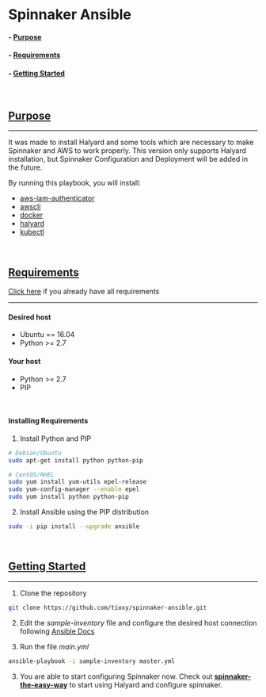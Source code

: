 # Spinnaker Ansible

#### - [Purpose](README.md#purpose)
#### - [Requirements](README.md#requirements)
#### - [Getting Started](README.md#getting-started)

</br>

## [Purpose](#purpose)
-----

It was made to install Halyard and some tools which are necessary to make Spinnaker and AWS to work properly. This version only supports Halyard installation, but Spinnaker Configuration and Deployment will be added in the future.

By running this playbook, you will install:
- [aws-iam-authenticator](roles/aws-iam-authenticator/README.md)
- [awscli](roles/awscli/README.md)
- [docker](roles/docker/README.md)
- [halyard](roles/halyard/README.md)
- [kubectl](roles/kubectl/README.md)

</br>

## [Requirements](#requirements)
[Click here](README.md#getting-started) if you already have all requirements

-----
#### Desired host
- Ubuntu == 16.04
- Python >= 2.7

#### Your host
- Python >= 2.7
- PIP

</br>

#### Installing Requirements

1. Install Python and PIP

```sh
# Debian/Ubuntu
sudo apt-get install python python-pip

# CentOS/RHEL
sudo yum install yum-utils epel-release
sudo yum-config-manager --enable epel
sudo yum install python python-pip
```

2. Install Ansible using the PIP distribution

```sh
sudo -i pip install --upgrade ansible
```

</br>

## [Getting Started](#getting-started)
-----
1. Clone the repository
```sh
git clone https://github.com/tioxy/spinnaker-ansible.git
```

2. Edit the *sample-inventory* file and configure the desired host connection following [Ansible Docs](https://docs.ansible.com/ansible/latest/user_guide/intro_inventory.html)

3. Run the file *main.yml*
```sh
ansible-playbook -i sample-inventory master.yml
```

3. You are able to start configuring Spinnaker now. Check out **[spinnaker-the-easy-way](https://github.com/tioxy/spinnaker-the-easy-way)** to start using Halyard and configure spinnaker.
